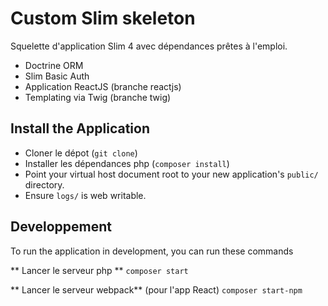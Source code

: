 # Custom Slim skeleton

Squelette d'application Slim 4 avec dépendances prêtes à l'emploi.

- Doctrine ORM
- Slim Basic Auth
- Application ReactJS (branche reactjs)
- Templating via Twig (branche twig)

## Install the Application

* Cloner le dépot (`git clone`)
* Installer les dépendances php (`composer install`)
* Point your virtual host document root to your new application's `public/` directory.
* Ensure `logs/` is web writable.

## Developpement
To run the application in development, you can run these commands 

** Lancer le serveur php **
```composer start```

** Lancer le serveur webpack** (pour l'app React)
```composer start-npm```
